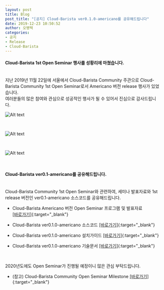 ```yaml
---
layout: post
title: Blog
post_title: "[공지] Cloud-Barista ver0.1.0-americano를 공유해드립니다"
date: 2019-12-23 10:50:52
author: 오병택
categories: 
- 공지
- Release
- Cloud-Barista
---
```


#### Cloud-Barista 1st Open Seminar 행사를 성황리에 마쳤습니다.
<br>
지난 2019년 11월 22일에 서울에서 Cloud-Barista Community 주관으로 Cloud-Barista Community 1st Open Seminar로서 Americano 버전 release 행사가 있었습니다.<br>
여러분들의 많은 참여와 관심으로 성공적인 행사가 될 수 있어서 진심으로 감사드립니다.
<!--more-->
<br>

![Alt text](/assets/img/blog/1st-release-seminar-photo-1.jpg)

<br>

![Alt text](/assets/img/blog/1st-release-seminar-photo-2.jpg)

<br>

![Alt text](/assets/img/blog/1st-release-seminar-photo-3.jpg)

<br>

#### Cloud-Barista ver0.1-americano를 공유해드립니다.
<br>
Cloud-Barista Community 1st Open Seminar와 관련하여, 세미나 발표자료와 1st release 버전인 ver0.1-americano 소스코드를 공유해드립니다.

* Cloud-Barista Americano 버전 Open Seminar 프로그램 및 발표자료	
[[바로가기]](https://github.com/cloud-barista/docs/tree/master/openseminar/americano "행사 프로그램 및 발표자료"){:target="_blank"}

* Cloud-Barista ver0.1.0-americano 소스코드
[[바로가기]](https://github.com/cloud-barista/release/tree/master/americano/src "Cloud-Barista ver0.1.0-americano 소스코드"){:target="_blank"}

* Cloud-Barista ver0.1.0-americano 설치가이드
[[바로가기]](https://github.com/cloud-barista/release/blob/master/americano/README.md "Cloud-Barista ver0.1.0-americano 설치가이드"){:target="_blank"}

* Cloud-Barista ver0.1.0-americano 기술문서
[[바로가기]](https://github.com/cloud-barista/release/tree/master/americano/docs "Cloud-Barista ver0.1.0-americano 기술문서"){:target="_blank"}

<br>

2020년도에도 Open Seminar가 진행될 예정이니 많은 관심 부탁드립니다.

* (참고) Cloud-Barista Community Open Seminar Milestone
[[바로가기]](https://cloud-barista.github.io/community/ "Cloud-Barista Open Seminar Milestone"){:target="_blank"}
